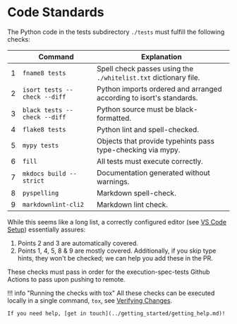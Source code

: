 # Code Standards

The Python code in the tests subdirectory `./tests` must fulfill the following checks:

|   | Command                 | Explanation                                                              |
|---|-------------------------|--------------------------------------------------------------------------|
| 1 | `fname8 tests`          | Spell check passes using the `./whitelist.txt` dictionary file.          |
| 2 | `isort tests --check --diff` | Python imports ordered and arranged according to isort's standards. |
| 3 | `black tests --check --diff` | Python source must be black-formatted.                              |
| 4 | `flake8 tests`          | Python lint and spell-checked.                                           |
| 5 | `mypy tests`            | Objects that provide typehints pass type-checking via mypy.              |
| 6 | `fill`                  | All tests must execute correctly.                                        |
| 7 | `mkdocs build --strict` | Documentation generated without warnings.                                |
| 8 | `pyspelling`            | Markdown spell-check.                                                    |
| 9 | `markdownlint-cli2`     | Markdown lint check.                                                     |

While this seems like a long list, a correctly configured editor (see [VS Code Setup](../getting_started/setup_vs_code.md)) essentially assures:

1. Points 2 and 3 are automatically covered.
2. Points 1, 4, 5, 8 & 9 are mostly covered. Additionally, if you skip type hints, they won't be checked; we can help you add these in the PR.

These checks must pass in order for the execution-spec-tests Github Actions to pass upon pushing to remote.

!!! info "Running the checks with tox"
    All these checks can be executed locally in a single command, `tox`, see [Verifying Changes](./verifying_changes.md).

    If you need help, [get in touch](../getting_started/getting_help.md)!
